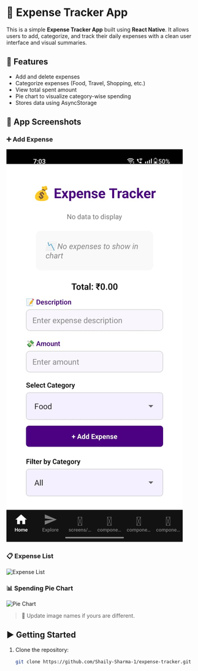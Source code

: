 # 📱 Expense Tracker App

This is a simple **Expense Tracker App** built using **React Native**. It allows users to add, categorize, and track their daily expenses with a clean user interface and visual summaries.

## 🔧 Features

- Add and delete expenses
- Categorize expenses (Food, Travel, Shopping, etc.)
- View total spent amount
- Pie chart to visualize category-wise spending
- Stores data using AsyncStorage

## 📸 App Screenshots

### ➕ Add Expense

![Add Form](https://github.com/Shaily-Sharma-1/expense-tracker/blob/main/expense%20tracker%20app%20images/IMG-20250717-WA0011.jpg)

### 📋 Expense List

![Expense List](https://github.com/Shaily-Sharma-1/expense-tracker/blob/main/expense%20tracker%20app%20images/expense-list.jpg?raw=true)

### 📊 Spending Pie Chart

![Pie Chart](https://github.com/Shaily-Sharma-1/expense-tracker/blob/main/expense%20tracker%20app%20images/pie-chart.jpg?raw=true)

> 🔁 Update image names if yours are different.

## ▶️ Getting Started

1. Clone the repository:
   ```bash
   git clone https://github.com/Shaily-Sharma-1/expense-tracker.git
